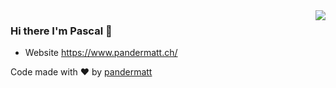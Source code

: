 <img align='right' src="https://github-readme-stats.vercel.app/api?username=pandermatt&show_icons=true&hide_border=true">

### Hi there I'm Pascal 🐼

- Website https://www.pandermatt.ch/

Code made with ❤️ by [pandermatt](https://github.com/pandermatt)


<!--
**pandermatt/pandermatt** is a ✨ _special_ ✨ repository because its `README.md` (this file) appears on your GitHub profile.

Here are some ideas to get you started:

- 🔭 I’m currently working on ...
- 🌱 I’m currently learning ...
- 👯 I’m looking to collaborate on ...
- 🤔 I’m looking for help with ...
- 💬 Ask me about ...
- 📫 How to reach me: ...
- 😄 Pronouns: ...
- ⚡ Fun fact: ...
-->


